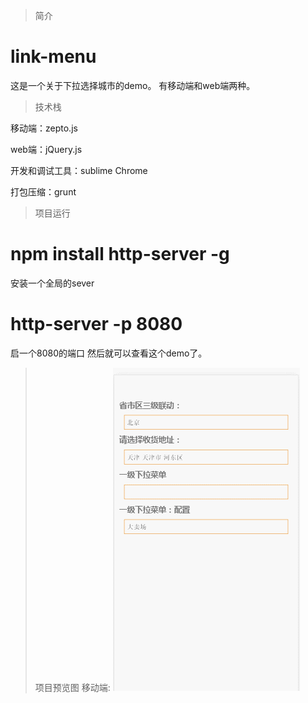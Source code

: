 >简介

# link-menu
这是一个关于下拉选择城市的demo。
有移动端和web端两种。

>技术栈

移动端：zepto.js

web端：jQuery.js

开发和调试工具：sublime   Chrome

打包压缩：grunt

>项目运行
#  npm install http-server -g
安装一个全局的sever

#  http-server -p 8080
启一个8080的端口
然后就可以查看这个demo了。

>项目预览图
移动端:
<img src="zepto-select-menu.gif" alt=""><br/>




